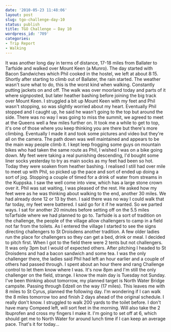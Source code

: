 ```yaml
---
date: '2010-05-23 11:48:06'
layout: post
slug: tgo-challenge-day-10
status: publish
title: TGO Challenge – Day 10
wordpress_id: '709'
categories:
- Trip Report
- Walking
---
```


It was another long day in terms of distance, 17-18 miles from Ballater to Tarfside and walked over Mount Keen (a Munro). The day started with Bacon Sandwiches which Phil cooked in the hostel, we left at about 8:15. Shortly after starting to climb out of Ballater, the rain started. The weather wasn't sure what to do, this is the worst kind when walking. Constantly putting jackets on and off. The walk was over moorland today and parts of it where signposted, but later heather bashing before joining the big track over Mount Keen. I struggled a bit up Mount Keen with my feet and Phil wasn't stopping, so was slightly worried about my heart. Eventually Phil stopped and I caught up, he said he wasn't going to the top but around the side. There was no way I was going to miss the summit, we agreed to meet at the Queens well a few miles further on. It took me a while to get to top, it's one of those where you keep thinking you are there but there's more climbing. Eventually I made it and took some pictures and video but they're all on the camera. The path down was well maintained and appears to be the main way people climb it. I kept leep frogging some guys on mountain bikes who had taken the same route as Phil, I wished I was on a bike going down. My feet were taking a real punishing descending, I'd bought some liner socks yesterday to try as main socks as my feet had been so hot. Today they were soaken from heather bashing. I realised I still had over mile to meet up with Phil, so picked up the pace and sort of ended up doing a sort of jog. Stopping a couple of timed for a drink of water from streams in the Kuppska. I saw the well come into view, which has a large stone crown over it. Phil was sat waiting, I was pleased of the rest. He asked how my feet were as he was thinking about walking to the end, another 30 miles. We had already done 12 or 13 by then. I said there was no way I could walk that far today, my feet were battered. I said go for it if he wanted. So we parted ways. I sat for another 20 minutes before setting off on the 5.5 miles toTarfside where we had planned to go to. Tarfside is a sort of tradition on the challenge, the people of the village allow challengers to camp in a field not far from the toilets. As I entered the village I started to see the signs directing challengers to St Droisdens another tradition. A few older ladies run the place for challengers so they can get a bed, drink or meal. I decided to pitch first. When I got to the field there were 2 tents but not challengers. It was only 3pm but I would of expected others. After pitching I headed to St Droisdens and had a bacon sandwich and some tea. I was the only challenger there, the ladies said Phil had left an hour earlier and a couple of others had passed through. I spent about an hour there and rang Challenge control to let them know where I was. It's now 8pm and I'm still the only challenger on the field, strange. I know the main day is Tuesday not Sunday. I've been thinking about tomorrow, my planned target is North Water Bridge campsite. Passing through Edzell on the way (17 miles). This leaves me with 8 miles to St Cyrus, planned the following day. I'm wondering if I can walk the 8 miles tomorrow too and finish 2 days ahead of the original schedule. I really don't know. I struggled to walk 200 yards to the toilet before. I don't have many Compeed left, will sort feet in the morning. Will also take the 2 Ibuprofen and cross my fingers I make it. I'm going to set off at 6, which should get me to North Water for around lunch time if I can keep an average pace. That's it for today... 

